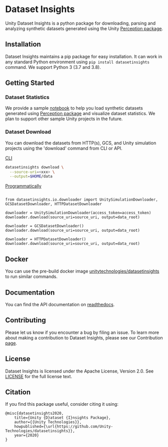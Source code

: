 # Dataset Insights

Unity Dataset Insights is a python package for downloading, parsing and analyzing synthetic datasets generated using the Unity [Perception package](https://github.com/Unity-Technologies/com.unity.perception).

## Installation

Dataset Insights maintains a pip package for easy installation. It can work in any standard Python environment using `pip install datasetinsights` command. We support Python 3 (3.7 and 3.8).

## Getting Started

### Dataset Statistics

We provide a sample [notebook](notebooks/Perception_Statistics.ipynb) to help you load synthetic datasets generated using [Perception package](https://github.com/Unity-Technologies/com.unity.perception) and visualize dataset statistics. We plan to support other sample Unity projects in the future.

### Dataset Download

You can download the datasets from HTTP(s), GCS, and Unity simulation projects using the 'download' command from CLI or API.

[CLI](https://datasetinsights.readthedocs.io/en/latest/datasetinsights.commands.html#datasetinsights-commands-download)

```bash
datasetinsights download \
  --source-uri=<xxx> \
  --output=$HOME/data
```
[Programmatically](https://datasetinsights.readthedocs.io/en/latest/datasetinsights.io.downloader.html#module-datasetinsights.io.downloader.gcs_downloader)

```python3

from datasetinsights.io.downloader import UnitySimulationDownloader,
GCSDatasetDownloader, HTTPDatasetDownloader

downloader = UnitySimulationDownloader(access_token=access_token)
downloader.download(source_uri=source_uri, output=data_root)

downloader = GCSDatasetDownloader()
downloader.download(source_uri=source_uri, output=data_root)

downloader = HTTPDatasetDownloader()
downloader.download(source_uri=source_uri, output=data_root)

```

## Docker

You can use the pre-build docker image [unitytechnologies/datasetinsights](https://hub.docker.com/r/unitytechnologies/datasetinsights) to run similar commands.

## Documentation

You can find the API documentation on [readthedocs](https://datasetinsights.readthedocs.io/en/latest/).

## Contributing

Please let us know if you encounter a bug by filing an issue. To learn more about making a contribution to Dataset Insights, please see our Contribution [page](CONTRIBUTING.md).

## License

Dataset Insights is licensed under the Apache License, Version 2.0. See [LICENSE](LICENCE) for the full license text.

## Citation
If you find this package useful, consider citing it using:
```
@misc{datasetinsights2020,
    title={Unity {D}ataset {I}nsights Package},
    author={{Unity Technologies}},
    howpublished={\url{https://github.com/Unity-Technologies/datasetinsights}},
    year={2020}
}
```
